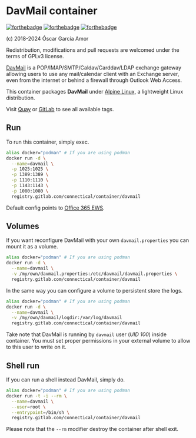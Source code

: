 # DavMail container

[![forthebadge](https://forthebadge.com/images/badges/built-with-resentment.svg)](https://forthebadge.com)
[![forthebadge](https://forthebadge.com/images/badges/its-not-a-lie-if-you-believe-it.svg)](https://forthebadge.com)
[![forthebadge](https://forthebadge.com/images/badges/contains-technical-debt.svg)](https://forthebadge.com)

(c) 2018-2024 Óscar García Amor

Redistribution, modifications and pull requests are welcomed under the terms
of GPLv3 license.

[DavMail][dm] is a POP/IMAP/SMTP/Caldav/Carddav/LDAP exchange gateway
allowing users to use any mail/calendar client with an Exchange server, even
from the internet or behind a firewall through Outlook Web Access.

This container packages **DavMail** under [Alpine Linux][al], a lightweight
Linux distribution.

Visit [Quay][qu] or [GitLab][gl] to see all available tags.

[dm]: http://davmail.sourceforge.net/
[al]: https://alpinelinux.org/
[qu]: https://quay.io/repository/connectical/davmail
[gl]: https://gitlab.com/connectical/container/davmail/container_registry

## Run

To run this container, simply exec.

```sh
alias docker="podman" # If you are using podman
docker run -d \
  --name=davmail \
  -p 1025:1025 \
  -p 1389:1389 \
  -p 1110:1110 \
  -p 1143:1143 \
  -p 1080:1080 \
  registry.gitlab.com/connectical/container/davmail
```

Default config points to [Office 365 EWS][o365].

[o365]: https://outlook.office365.com/EWS/Exchange.asmx

## Volumes

If you want reconfigure DavMail with your own `davmail.properties` you can
mount it as a volume.

```sh
alias docker="podman" # If you are using podman
docker run -d \
  --name=davmail \
  -v /my/own/davmail.properties:/etc/davmail/davmail.properties \
  registry.gitlab.com/connectical/container/davmail
```

In the same way you can configure a volume to persistent store the logs.

```sh
alias docker="podman" # If you are using podman
docker run -d \
  --name=davmail \
  -v /my/own/davmail/logdir:/var/log/davmail
  registry.gitlab.com/connectical/container/davmail
```

Take note that DavMail is running by `davmail` user (*UID 100*) inside
container. You must set proper permissions in your external volume to allow
to this user to write on it.

## Shell run

If you can run a shell instead DavMail, simply do.

```sh
alias docker="podman" # If you are using podman
docker run -t -i --rm \
  --name=davmail \
  --user=root \
  --entrypoint=/bin/sh \
  registry.gitlab.com/connectical/container/davmail
```

Please note that the `--rm` modifier destroy the container after shell exit.
